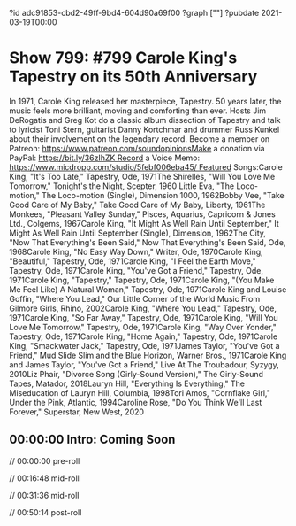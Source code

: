 ?id adc91853-cbd2-49ff-9bd4-604d90a69f00
?graph [""]
?pubdate 2021-03-19T00:00

# Show 799: #799 Carole King's Tapestry on its 50th Anniversary

In 1971, Carole King released her masterpiece, Tapestry. 50 years later, the music feels more brilliant, moving and comforting than ever. Hosts Jim DeRogatis and Greg Kot do a classic album dissection of Tapestry and talk to lyricist Toni Stern, guitarist Danny Kortchmar and drummer Russ Kunkel about their involvement on the legendary record. Become a member on Patreon: https://www.patreon.com/soundopinionsMake a donation via PayPal: https://bit.ly/36zIhZK Record a Voice Memo: https://www.micdropp.com/studio/5febf006eba45/ Featured Songs:Carole King, "It's Too Late," Tapestry, Ode, 1971The Shirelles, "Will You Love Me Tomorrow," Tonight's the Night, Scepter, 1960 Little Eva, "The Loco-motion," The Loco-motion (Single), Dimension 1000, 1962Bobby Vee, "Take Good Care of My Baby," Take Good Care of My Baby, Liberty, 1961The Monkees, "Pleasant Valley Sunday," Pisces, Aquarius, Capricorn & Jones Ltd., Colgems, 1967Carole King, "It Might As Well Rain Until September," It Might As Well Rain Until September (Single), Dimension, 1962The City, "Now That Everything's Been Said," Now That Everything's Been Said, Ode, 1968Carole King, "No Easy Way Down," Writer, Ode, 1970Carole King, "Beautiful," Tapestry, Ode, 1971Carole King, "I Feel the Earth Move," Tapestry, Ode, 1971Carole King, "You've Got a Friend," Tapestry, Ode, 1971Carole King, "Tapestry," Tapestry, Ode, 1971Carole King, "(You Make Me Feel Like) A Natural Woman," Tapestry, Ode, 1971Carole King and Louise Goffin, "Where You Lead," Our Little Corner of the World Music From Gilmore Girls, Rhino, 2002Carole King, "Where You Lead," Tapestry, Ode, 1971Carole King, "So Far Away," Tapestry, Ode, 1971Carole King, "Will You Love Me Tomorrow," Tapestry, Ode, 1971Carole King, "Way Over Yonder," Tapestry, Ode, 1971Carole King, "Home Again," Tapestry, Ode, 1971Carole King, "Smackwater Jack," Tapestry, Ode, 1971James Taylor, "You've Got a Friend," Mud Slide Slim and the Blue Horizon, Warner Bros., 1971Carole King and James Taylor, "You've Got a Friend," Live At The Troubadour, Syzygy, 2010Liz Phair, "Divorce Song (Girly-Sound Version)," The Girly-Sound Tapes, Matador, 2018Lauryn Hill, "Everything Is Everything," The Miseducation of Lauryn Hill, Columbia, 1998Tori Amos, "Cornflake Girl," Under the Pink, Atlantic, 1994Caroline Rose, "Do You Think We'll Last Forever," Superstar, New West, 2020

## 00:00:00 Intro: Coming Soon

// 00:00:00 pre-roll

// 00:16:48 mid-roll

// 00:31:36 mid-roll

// 00:50:14 post-roll
